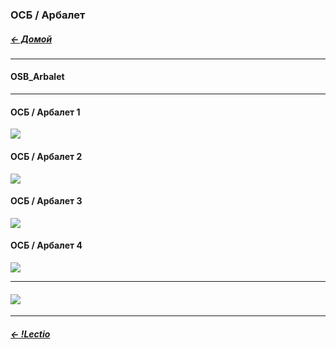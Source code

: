 ### ОСБ / Арбалет  
##### [← Домой](!0SB.md)   
***
#### OSB_Arbalet
***
#### ОСБ / Арбалет 1  
[![](https://i.ytimg.com/vi/pouFQqZgRHQ/maxresdefault.jpg)](https://www.youtube.com/watch?v=pouFQqZgRHQ)   

#### ОСБ / Арбалет 2  
[![](https://i.ytimg.com/vi/3BaDN0xDIJc/maxresdefault.jpg)](https://www.youtube.com/watch?v=3BaDN0xDIJc)   

#### ОСБ / Арбалет 3    
[![](https://i.ytimg.com/vi/Wac1Q45IkZA/maxresdefault.jpg)](https://www.youtube.com/watch?v=Wac1Q45IkZA)   

#### ОСБ / Арбалет 4    
[![](https://i.ytimg.com/vi/1TVN-buN9IA/maxresdefault.jpg)](https://youtu.be/1TVN-buN9IA)  
***
#### [![](https://telegra.ph/file/591dc1e98963a1b24f844.jpg)](ABCDEFGoal.md#ABCDEFGoal)  
***  
##### [← !Lectio](!Lectio.md)  
